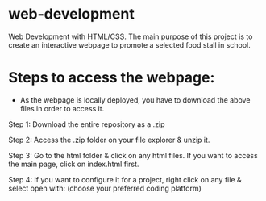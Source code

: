 # web-development
Web Development with HTML/CSS. The main purpose of this project is to create an interactive webpage to promote a selected food stall in school. 

# Steps to access the webpage:
-  As the webpage is locally deployed, you have to download the above files in order to access it.
  
Step 1: Download the entire repository as a .zip

Step 2: Access the .zip folder on your file explorer & unzip it.

Step 3: Go to the html folder & click on any html files. If you want to access the main page, click on index.html first.

Step 4: If you want to configure it for a project, right click on any file & select open with: (choose your preferred coding platform)
